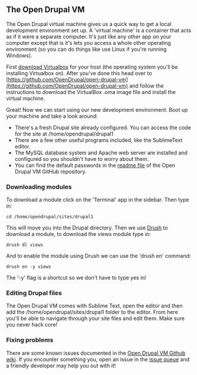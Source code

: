 The Open Drupal VM
------------------

The Open Drupal virtual machine gives us a quick way to get a local development environment set up. A 'virtual machine' is a container that acts as if it were a separate computer. It's just like any other app on your computer except that is it's lets you access a whole other operating environment (so you can do things like use Linux if you're running Windows).

First [download Virtualbox](https://www.virtualbox.org/wiki/Downloads) for your host (the operating system you'll be installing Virtualbox on). After you've done this head over to [https://github.com/OpenDrupal/open-drupal-vm](https://github.com/OpenDrupal/open-drupal-vm) and follow the instructions to download the VirtualBox .oma image file and install the virtual machine.

Great! Now we can start using our new development environment. Boot up your machine and take a look around:

* There's a fresh Drupal site already configured. You can access the code for the site at /home/opendrupal/drupal1
* There are a few other useful programs included, like the SublimeText editor.
* The MySQL database system and Apache web server are installed and configured so you shouldn't have to worry about them.
* You can find the default passwords in the [readme file](https://github.com/OpenDrupal/open-drupal-vm#passwords) of the Open Drupal VM GitHub repository.

### Downloading modules

To download a module click on the 'Terminal' app in the sidebar. Then type in:

```cd /home/opendrupal/sites/drupal1```

This will move you into the Drupal directory. Then we use [Drush](http://www.drush.org/) to download a module, to download the views module type in:

```drush dl views```

And to enable the module using Drush we can use the 'drush en' command:

```drush en -y views```

The '-y' flag is a shortcut so we don't have to type yes in!

### Editing Drupal files

The Open Drupal VM comes with Sublime Text, open the editor and then add the /home/opendrupal/sites/drupal1 folder to the editor. From here you'll be able to navigate through your site files and edit them. Make sure you never hack core!

### Fixing problems

There are some known issues documented in the [Open Drupal VM Github wiki](https://github.com/OpenDrupal/open-drupal-vm/wiki/Troubleshooting). If you encounter something you, open an issue in the [issue queue](https://github.com/OpenDrupal/open-drupal-vm/issues) and a friendly developer may help you out with it!
